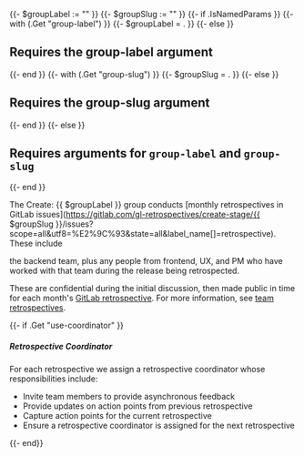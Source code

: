 {{- $groupLabel := "" }}
{{- $groupSlug := "" }}
{{- if .IsNamedParams }}
    {{- with (.Get "group-label") }}
        {{- $groupLabel = . }}
    {{- else }}
        <h2>Requires the group-label argument</h2>
    {{- end }}
    {{- with (.Get "group-slug") }}
        {{- $groupSlug = . }}
    {{- else }}
        <h2>Requires the group-slug argument</h2>
    {{- end }}
{{- else }}
    <h2>Requires arguments for <code>group-label</code> and <code>group-slug</code></h2>
{{- end }}

<!-- markdownlint-disable MD052 -->
The Create: {{ $groupLabel }} group conducts [monthly retrospectives in GitLab issues](https://gitlab.com/gl-retrospectives/create-stage/{{ $groupSlug }}/issues?scope=all&utf8=%E2%9C%93&state=all&label_name[]=retrospective). These include
<!-- markdownlint-enable MD052 -->
the backend team, plus any people from frontend, UX, and PM who have worked with
that team during the release being retrospected.

These are confidential during the initial discussion, then made public in time
for each month's [GitLab retrospective](/handbook/engineering/management/group-retrospectives/).
For more information, see [team retrospectives](/handbook/engineering/management/group-retrospectives/).

{{- if .Get "use-coordinator" }}

##### Retrospective Coordinator

For each retrospective we assign a retrospective coordinator whose responsibilities include:

* Invite team members to provide asynchronous feedback
* Provide updates on action points from previous retrospective
* Capture action points for the current retrospective
* Ensure a retrospective coordinator is assigned for the next retrospective

{{- end}}
